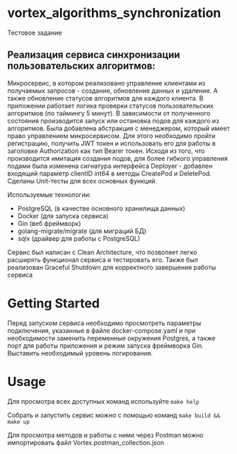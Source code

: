 # vortex_algorithms_synchronization
Тестовое задание

## Реализация сервиса синхронизации пользовательских алгоритмов:    
Микросервис, в котором реализовано управление клиентами из получаемых запросов - создание, обновление данных и удаление. А также обновление статусов алгоритмов для каждого клиента. В приложении работает логика проверки статусов пользовательских алгоритмов (по таймингу 5 минут). В зависимости от полученного состояния производится запуск или остановка подов для каждого из алгоритмов.
Была добавлена абстракция с менеджером, который имеет право управлением микросервисом. Для этого необходимо пройти регистрацию, получить JWT токен и использовать его для работы в заголовке Authorization как тип Bearer токен.
Исходя из того, что производится имитация создания подов, для более гибкого управления подами была изменена сигнатура интерфейса Deployer - добавлен входящий параметр clientID int64 в методы CreatePod и DeletePod.
Сделаны Unit-тесты для всех основных функций.

Используемые технологии:
- PostgreSQL (в качестве основного хранилища данных)
- Docker (для запуска сервиса)
- Gin (веб фреймворк)
- golang-migrate/migrate (для миграций БД)
- sqlx (драйвер для работы с PostgreSQL)

Сервис был написан с Clean Architecture, что позволяет легко расширять функционал сервиса и тестировать его.
Также был реализован Graceful Shutdown для корректного завершения работы сервиса

# Getting Started

Перед запуском сервиса необходимо просмотреть параметры подключения, указанные в файле docker-compose.yaml и при необходимости заменить переменные окружения Postgres, а также порт для работы приложения и режим запуска фреймворка Gin. Выставить необходимый уровень логирования.

# Usage

Для просмотра всех доступных команд используйте `make help`

Собрать и запустить сервис можно с помощью команд `make build && make up`

Для просмотра методов и работы с ними через Postman можно импортировать файл Vortex.postman_collection.json